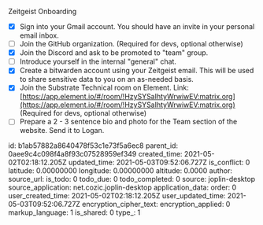 Zeitgeist Onboarding

- [x]  Sign into your Gmail account. You should have an invite in your personal email inbox.
- [ ]  Join the GitHub organization. (Required for devs, optional otherwise)
- [x]  Join the Discord and ask to be promoted to "team" group.
- [ ]  Introduce yourself in the internal "general" chat.
- [x]  Create a bitwarden account using your Zeitgeist email. This will be used to share sensitive data to you on an as-needed basis.
- [x]  Join the Substrate Technical room on Element. Link: [https://app.element.io/#/room/!HzySYSaIhtyWrwiwEV:matrix.org](https://app.element.io/#/room/!HzySYSaIhtyWrwiwEV:matrix.org) (Required for devs, optional otherwise)
- [ ]  Prepare a 2 - 3 sentence bio and photo for the Team section of the website. Send it to Logan.

id: b1ab57882a8640478f53c1e73f5a6ec8
parent_id: 0aee9c4c098f4a8f93c07528959ef349
created_time: 2021-05-02T02:18:12.205Z
updated_time: 2021-05-03T09:52:06.727Z
is_conflict: 0
latitude: 0.00000000
longitude: 0.00000000
altitude: 0.0000
author: 
source_url: 
is_todo: 0
todo_due: 0
todo_completed: 0
source: joplin-desktop
source_application: net.cozic.joplin-desktop
application_data: 
order: 0
user_created_time: 2021-05-02T02:18:12.205Z
user_updated_time: 2021-05-03T09:52:06.727Z
encryption_cipher_text: 
encryption_applied: 0
markup_language: 1
is_shared: 0
type_: 1